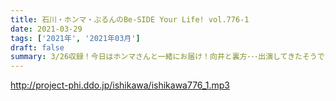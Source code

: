 ```yaml
---
title: 石川・ホンマ・ぶるんのBe-SIDE Your Life! vol.776-1
date: 2021-03-29
tags: ['2021年', '2021年03月']
draft: false
summary: 3/26収録！今日はホンマさんと一緒にお届け！向井と裏方･･･出演してきたそうですよ！
---
```


http://project-phi.ddo.jp/ishikawa/ishikawa776_1.mp3
